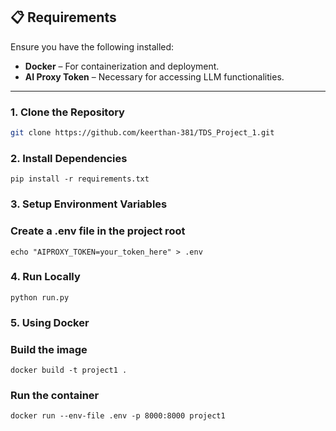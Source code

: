 ## 📋 Requirements  
Ensure you have the following installed:  
- **Docker** – For containerization and deployment.  
- **AI Proxy Token** – Necessary for accessing LLM functionalities.
---



### 1. Clone the Repository  
```sh
git clone https://github.com/keerthan-381/TDS_Project_1.git
```

### 2. Install Dependencies  
```
pip install -r requirements.txt  
```

### 3. Setup Environment Variables  
### Create a .env file in the project root  
```
echo "AIPROXY_TOKEN=your_token_here" > .env  
```

### 4. Run Locally  
```
python run.py  
```

### 5. Using Docker  
### Build the image  
```
docker build -t project1 .  
```

### Run the container  
```
docker run --env-file .env -p 8000:8000 project1  
```
